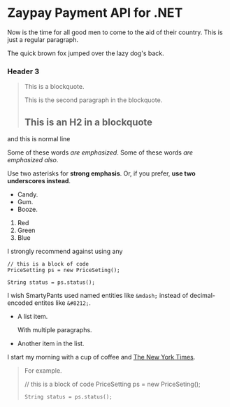 Zaypay Payment API for .NET 
===========================

Now is the time for all good men to come to
the aid of their country. This is just a
regular paragraph.

The quick brown fox jumped over the lazy
dog's back.

### Header 3

> This is a blockquote.
> 
> This is the second paragraph in the blockquote.
>
> ## This is an H2 in a blockquote

and this is normal line

Some of these words *are emphasized*.
Some of these words _are emphasized also_.

Use two asterisks for **strong emphasis**.
Or, if you prefer, __use two underscores instead__.

-   Candy.
-   Gum.
-   Booze.

1.  Red
2.  Green
3.  Blue


I strongly recommend against using any 

    // this is a block of code
    PriceSetting ps = new PriceSeting();
    
    String status = ps.status();
    

I wish SmartyPants used named entities like `&mdash;`
instead of decimal-encoded entites like `&#8212;`.


*   A list item.

    With multiple paragraphs.

*   Another item in the list.


I start my morning with a cup of coffee and
[The New York Times][NY Times].

[ny times]: http://www.nytimes.com/


 <blockquote>
    <p>For example.</p>
     // this is a block of code
    PriceSetting ps = new PriceSeting();
    
    String status = ps.status();
</blockquote>